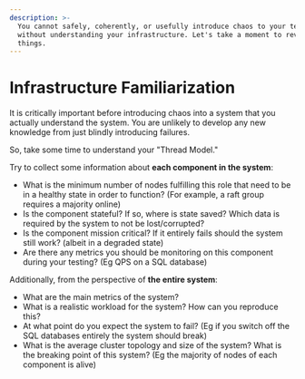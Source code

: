 ```yaml
---
description: >-
  You cannot safely, coherently, or usefully introduce chaos to your testing
  without understanding your infrastructure. Let's take a moment to review some
  things.
---
```


# Infrastructure Familiarization

It is critically important before introducing chaos into a system that you actually understand the system. You are unlikely to develop any new knowledge from just blindly introducing failures.

So, take some time to understand your "Thread Model."

Try to collect some information about **each component in the system**:

* What is the minimum number of nodes fulfilling this role that need to be in a healthy state in order to function? \(For example, a raft group requires a majority online\)
* Is the component stateful? If so, where is state saved? Which data is required by the system to not be lost/corrupted?
* Is the component mission critical? If it entirely fails should the system still work? \(albeit in a degraded state\)
* Are there any metrics you should be monitoring on this component during your testing? \(Eg QPS on a SQL database\)

Additionally, from the perspective of **the entire system**:

* What are the main metrics of the system?
* What is a realistic workload for the system? How can you reproduce this?
* At what point do you expect the system to fail? \(Eg if you switch off the SQL databases entirely the system should break\)
* What is the average cluster topology and size of the system? What is the breaking point of this system? \(Eg the majority of nodes of each component is alive\)

